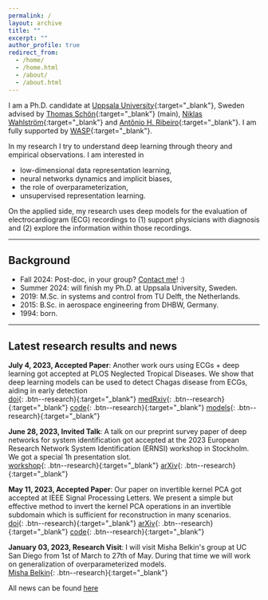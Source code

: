 ```yaml
---
permalink: /
layout: archive
title: ""
excerpt: ""
author_profile: true
redirect_from: 
  - /home/
  - /home.html
  - /about/
  - /about.html
---
```


I am a Ph.D. candidate at [Uppsala University](https://www.uu.se/en){:target="_blank"}, Sweden advised by
[Thomas Schön](http://user.it.uu.se/~thosc112/){:target="_blank"} (main),
[Niklas Wahlström](https://katalog.uu.se/profile/?id=N16-250){:target="_blank"} 
and [Antônio H. Ribeiro](https://antonior92.github.io/){:target="_blank"}.
I am fully supported by [WASP](https://wasp-sweden.org/){:target="_blank"}.

In my research I try to understand deep learning through theory and empirical observations.
I am interested in
- low-dimensional data representation learning,
- neural networks dynamics and implicit biases,
- the role of overparameterization,
- unsupervised representation learning.

On the applied side, my research uses deep models for the evaluation of electrocardiogram (ECG) recordings to
(1) support physicians with diagnosis and (2) explore the information within those recordings.

---
## Background
- Fall 2024: Post-doc, in your group? [Contact me](mailto:daniel.gedon@it.uu.se)! :)  
- Summer 2024: will finish my Ph.D. at Uppsala University, Sweden.
- 2019: M.Sc. in systems and control from TU Delft, the Netherlands.
- 2015: B.Sc. in aerospace engineering from DHBW, Germany.
- 1994: born.


---
## Latest research results and news

**July 4, 2023, Accepted Paper**: Another work ours using ECGs + deep learning got accepted at PLOS Neglected Tropical
Diseases. We show that deep learning models can be used to detect Chagas disease from ECGs, aiding in early detection\
[doi](https://doi.org/10.1371/journal.pntd.0011118){: .btn--research}{:target="_blank"}
[medRxiv](https://www.medrxiv.org/content/10.1101/2023.01.24.23284930v1){: .btn--research}{:target="_blank"}
[code](https://github.com/carji475/ecg-chagas){: .btn--research}{:target="_blank"}
[models](https://zenodo.org/record/7371624#.Y9jOs9LMIUG){: .btn--research}{:target="_blank"}

**June 28, 2023, Invited Talk**: A talk on our preprint survey paper of deep networks for system identification got 
accepted at the 2023 European Research Network System Identification (ERNSI) workshop in Stockholm. 
We got a special 1h presentation slot.\
[workshop](https://www.kth.se/ernsi2023){: .btn--research}{:target="_blank"}
[arXiv](https://arxiv.org/abs/2301.12832){: .btn--research}{:target="_blank"}

**May 11, 2023, Accepted Paper**: Our paper on invertible kernel PCA got accepted at IEEE Signal Processing Letters.
We present a simple but effective method to invert the kernel PCA operations in an invertible subdomain which is 
sufficient for reconstruction in many scenarios.\
[doi](https://ieeexplore.ieee.org/document/10123002/){: .btn--research}{:target="_blank"}
[arXiv](https://arxiv.org/abs/2303.05043){: .btn--research}{:target="_blank"}
[code](https://github.com/dgedon/invertible_kernel_PCA){: .btn--research}{:target="_blank"}

**January 03, 2023, Research Visit**: I will visit Misha Belkin's group at UC San Diego from 1st of March to 27th of May.
During that time we will work on generalization of overparameterized models.\
[Misha Belkin](http://misha.belkin-wang.org/){: .btn--research}{:target="_blank"}


All news can be found [here](/news/)
